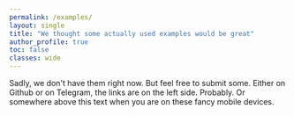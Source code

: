 ```yaml
---
permalink: /examples/
layout: single
title: "We thought some actually used examples would be great"
author_profile: true
toc: false
classes: wide
---
```

Sadly, we don't have them right now. But feel free to submit some. Either on Github or on Telegram, the links are on the left side. Probably. Or somewhere above this text when you are on these fancy mobile devices.